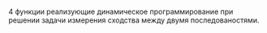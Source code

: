 4 функции реализующие динамическое программирование при решении задачи измерения сходства между двумя последованостями.
